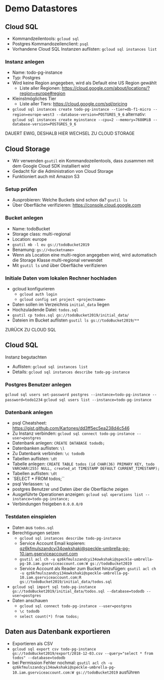 # Demo Datastores

## Cloud SQL
* Kommandzeilentools: `gcloud sql`
* Postgres Kommandozeilenclient: `psql`
* Vorhandene Cloud SQL Instanzen auflisten: `gcloud sql instances list`

### Instanz anlegen
* Name: todo-pg-instance
* Typ: Postgres
* Wird keine Region angegeben, wird als Default eine US Region gewählt
  * Liste aller Regionen: https://cloud.google.com/about/locations/?region=europe#region
* Kleinstmögliches Tier
  * Liste aller Tiers: https://cloud.google.com/sql/pricing
* `gcloud sql instances create todo-pg-instance --tier=db-f1-micro --region=europe-west3 --database-version=POSTGRES_9_6` alternativ:
`gcloud sql instances create myinstance --cpu=2 --memory=7680MiB --database-version=POSTGRES_9_6`

DAUERT EWIG, DESHALB HIER WECHSEL ZU CLOUD STORAGE


## Cloud Storage
* Wir verwenden `gsutil` ein Kommandozeilentools, dass zusammen mit dem Google Cloud SDK installiert wird
* Gedacht für die Administration von Cloud Storage
* Funktioniert auch mit Amazon S3

### Setup prüfen
* Ausprobieren: Welche Buckets sind schon da? `gsutil ls`
* Über Oberfläche verifizieren: https://console.cloud.google.com

### Bucket anlegen
* Name: todoBucket
* Storage class: multi-regional
* Location: europe
* `gsutil mb -l eu gs://todoBucket2019`
* Benamung: `gs://<bucketname>`
* Wenn als Location eine multi-region angegeben wird, wird automatisch die Storage Klasse multi-regional verwendet
* Mit `gsutil ls` und über Oberfläche verifizieren

### Initiale Daten vom lokalen Rechner hochladen
* gcloud konfigurieren
  * `gcloud auth login`
  * `gcloud config set project <projectname>`
* Daten sollen im Verzeichnis `initial_data` liegen
* Hochzuladende Datei: `todos.sql`
* `gsutil cp todos.sql gs://todoBucket2019/initial_data/`
* Dateien im Bucket auflisten `gsutil ls gs://todoBucket2019/**`

ZURÜCK ZU CLOUD SQL
## Cloud SQL
Instanz begutachten
* Auflisten: `gcloud sql instances list`
* Details: `gcloud sql instances describe todo-pg-instance`

### Postgres Benutzer anlegen
`gcloud sql users set-password postgres --instance=todo-pg-instance --password=todo1234`
`gcloud sql users list --instance=todo-pg-instance`

### Datenbank anlegen
* psql Cheatsheet: https://gist.github.com/Kartones/dd3ff5ec5ea238d4c546
* Zu Instanz verbinden: `gcloud sql connect todo-pg-instance --user=postgres`
* Datenbank anlegen: `CREATE DATABASE tododb;`
* Datenbanken auflisten: `\l`
* Zu Datenbank verbinden: `\c tododb`
* Tabellen auflisten: `\dt`
* Tabelle anlegen: `CREATE TABLE todos (id CHAR(36) PRIMARY KEY, todo VARCHAR(255) NULL, created_at TIMESTAMP DEFAULT CURRENT_TIMESTAMP);`
* Tabellen auflisten: `\dt`
* `SELECT * FROM todos;``
* psql Verlassen: `\q`
* postgres Benutzer und Daten über die Oberfläche zeigen
* Ausgeführte Operationen anzeigen: `gcloud sql operations list --instance=todo-pg-instance;`
* Verbindungen freigeben `0.0.0.0/0`

### Testdaten einspielen
* Daten aus `todos.sql`
* Berechtigungen setzen
  * `gcloud sql instances describe todo-pg-instance`
  * Service Account Email kopieren: qz6kfmulszandcyi34owkshaki@speckle-umbrella-pg-10.iam.gserviceaccount.com
  * `gsutil acl ch -u qz6kfmulszandcyi34owkshaki@speckle-umbrella-pg-10.iam.gserviceaccount.com:W gs://todoBucket2019`
  * Service Account als Reader zum Bucket hinzufügen: `gsutil acl ch -u qz6kfmulszandcyi34owkshaki@speckle-umbrella-pg-10.iam.gserviceaccount.com:R gs://todoBucket2019/initial_data/todos.sql`
* `gcloud sql import sql todo-pg-instance gs://todoBucket2019/initial_data/todos.sql --database=tododb --user=postgres`
* Daten anschauen
  * `gcloud sql connect todo-pg-instance --user=postgres`
  * `\c tododb`
  * `select count(*) from todos;`

## Daten aus Datenbank exportieren
* Exportieren als CSV
* `gcloud sql export csv todo-pg-instance gs://todoBucket2019/export/2018-12-03.csv --query="select * from todos" --database=tododb`
* bei Permission Fehler nochmal: `gsutil acl ch -u qz6kfmulszandcyi34owkshaki@speckle-umbrella-pg-10.iam.gserviceaccount.com:W gs://todoBucket2019` ausführen
